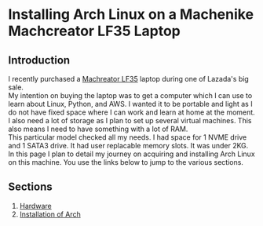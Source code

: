 # Installing Arch Linux on a Machenike Machcreator LF35 Laptop

## Introduction
I recently purchased a [Machreator LF35](https://www.lazada.com.ph/products/new-arrivalmachenike-lf35-10th-generation-intel-core-i5-thin-and-light-i5-10210u-nvidia-mx350-graphics-156-inch-full-screen-business-office-student-gaming-laptop-free-warranty-free-gifts-windows-10-best-laptop-2020-i681186641-s1956986420.html?spm=a2o4l.seller.list.108.5d8a693981dXX9&mp=1) laptop during one of Lazada's big sale.  
My intention on buying the laptop was to get a computer which I can use to learn about Linux, Python, and AWS. I wanted it to be portable and light as I do not have fixed space where I can work and learn at home at the moment. I also need a lot of storage as I plan to set up several virtual machines. This also means I need to have something with a lot of RAM.  
This particular model checked all my needs. I had space for 1 NVME drive and 1 SATA3 drive. It had user replacable memory slots. It was under 2KG.  
In this page I plan to detail my journey on acquiring and installing Arch Linux on this machine. You use the links below to jump to the various sections.  

## Sections
1. [Hardware](./hardware/review.md)
2. [Installation of Arch](./arch/why_arch.md)
